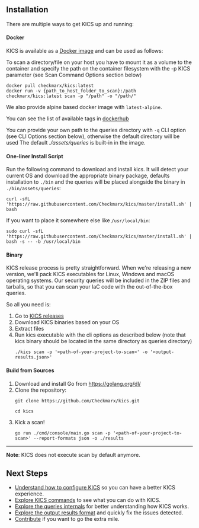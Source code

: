 ## Installation

There are multiple ways to get KICS up and running:

#### Docker

KICS is available as a <a href="https://hub.docker.com/r/checkmarx/kics" target="_blank">Docker image</a> and can be used as follows:

To scan a directory/file on your host you have to mount it as a volume to the container and specify the path on the container filesystem with the -p KICS parameter (see Scan Command Options section below)

```shell
docker pull checkmarx/kics:latest
docker run -v {​​​​path_to_host_folder_to_scan}​​​​:/path checkmarx/kics:latest scan -p "/path" -o "/path/"
```

We also provide alpine based docker image with `latest-alpine`.

You can see the list of available tags in [dockerhub](https://hub.docker.com/r/checkmarx/kics/tags?page=1&ordering=-name)

You can provide your own path to the queries directory with `-q` CLI option (see CLI Options section below), otherwise the default directory will be used The default *./assets/queries* is built-in in the image.

#### One-liner Install Script

Run the following command to download and install kics. It will detect your current OS and download the appropriate binary package, defaults installation to `./bin` and the queries will be placed alongside the binary in `./bin/assets/queries`:

```shell
curl -sfL 'https://raw.githubusercontent.com/Checkmarx/kics/master/install.sh' | bash
```

If you want to place it somewhere else like `/usr/local/bin`:

```shell
sudo curl -sfL 'https://raw.githubusercontent.com/Checkmarx/kics/master/install.sh' | bash -s -- -b /usr/local/bin
```

#### Binary

KICS release process is pretty straightforward.
When we're releasing a new version, we'll pack KICS executables for Linux, Windows and macOS operating systems.
Our security queries will be included in the ZIP files and tarballs, so that you can scan your IaC code with the out-of-the-box queries.

So all you need is:

1. Go to <a href="https://github.com/Checkmarx/kics/releases/latest" target="_blank">KICS releases</a>
1. Download KICS binaries based on your OS
1. Extract files
1. Run kics executable with the cli options as described below (note that kics binary should be located in the same directory as queries directory)
   ```shell
   ./kics scan -p '<path-of-your-project-to-scan>' -o '<output-results.json>'
   ```

#### Build from Sources

1. Download and install Go from <a href="https://golang.org/dl/" target="_blank">https://golang.org/dl/</a>
1. Clone the repository:
   ```shell
   git clone https://github.com/Checkmarx/kics.git
   ```
   ```shell
   cd kics
   ```
1. Kick a scan!
   ```shell
   go run ./cmd/console/main.go scan -p '<path-of-your-project-to-scan>' --report-formats json -o ./results
   ```

---

**Note**: KICS does not execute scan by default anymore.

## Next Steps
- [Understand how to configure KICS](configuration-file.md) so you can have a better KICS experience.
- [Explore KICS commands](usage/commands.md) to see what you can do with KICS.
- [Explore the queries internals](queries.md) for better understanding how KICS works.
- [Explore the output results format](results.md) and quickly fix the issues detected.
- [Contribute](CONTRIBUTING.md) if you want to go the extra mile.

